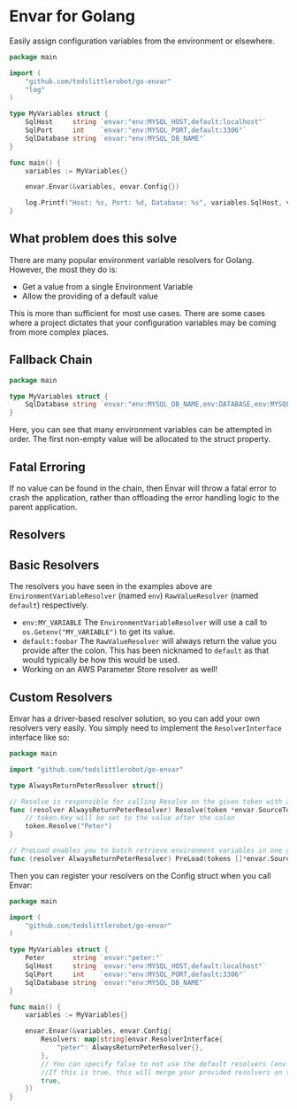 Envar for Golang
================

Easily assign configuration variables from the environment or elsewhere.

```go
package main

import (
	"github.com/tedslittlerobot/go-envar"
	"log"
)

type MyVariables struct {
	SqlHost     string `envar:"env:MYSQL_HOST,default:localhost"`
	SqlPort     int    `envar:"env:MYSQL_PORT,default:3306"`
	SqlDatabase string `envar:"env:MYSQL_DB_NAME"`
}

func main() {
	variables := MyVariables{}

	envar.Envar(&variables, envar.Config{})

	log.Printf("Host: %s, Port: %d, Database: %s", variables.SqlHost, variables.SqlPort, variables.SqlDatabase)
}
```

## What problem does this solve

There are many popular environment variable resolvers for Golang. However, the most they do is:

- Get a value from a single Environment Variable
- Allow the providing of a default value

This is more than sufficient for most use cases. There are some cases where a project dictates that your configuration variables may be coming from more complex places.

## Fallback Chain

```go
package main

type MyVariables struct {
	SqlDatabase string `envar:"env:MYSQL_DB_NAME,env:DATABASE,env:MYSQL_LOCAL_DB_NAME"`
}
```

Here, you can see that many environment variables can be attempted in order. The first non-empty value will be allocated to the struct property.

## Fatal Erroring

If no value can be found in the chain, then Envar will throw a fatal error to crash the application, rather than offloading the error handling logic to the parent application.

## Resolvers

## Basic Resolvers

The resolvers you have seen in the examples above are `EnvironmentVariableResolver` (named `env`) `RawValueResolver` (named `default`) respectively.

- `env:MY_VARIABLE` The `EnvironmentVariableResolver` will use a call to `os.Getenv("MY_VARIABLE")` to get its value.
- `default:foobar` The `RawValueResolver` will always return the value you provide after the colon. This has been nicknamed to `default` as that would typically be how this would be used.
- Working on an AWS Parameter Store resolver as well!

## Custom Resolvers

Envar has a driver-based resolver solution, so you can add your own resolvers very easily. You simply need to implement the `ResolverInterface` interface like so:

```go
package main

import "github.com/tedslittlerobot/go-envar"

type AlwaysReturnPeterResolver struct{}

// Resolve is responsible for calling Resolve on the given token with a value. It should call resolve regardless of 
func (resolver AlwaysReturnPeterResolver) Resolve(token *envar.SourceToken) {
	// token.Key will be set to the value after the colon
	token.Resolve("Peter")
}

// PreLoad enables you to batch retrieve environment variables in one go. Useful if you are getting variables via a network request of some kind
func (resolver AlwaysReturnPeterResolver) PreLoad(tokens []*envar.SourceToken) {}
```

Then you can register your resolvers on the Config struct when you call Envar:

```go
package main

import (
	"github.com/tedslittlerobot/go-envar"
)

type MyVariables struct {
	Peter       string `envar:"peter:"`
	SqlHost     string `envar:"env:MYSQL_HOST,default:localhost"`
	SqlPort     int    `envar:"env:MYSQL_PORT,default:3306"`
	SqlDatabase string `envar:"env:MYSQL_DB_NAME"`
}

func main() {
	variables := MyVariables{}

	envar.Envar(&variables, envar.Config{
		Resolvers: map[string]envar.ResolverInterface{
			"peter": AlwaysReturnPeterResolver{},
		},
		// You can specify false to not use the default resolvers (env and default). 
		//If this is true, this will merge your provided resolvers on top of the internal map.
		true, 
    })
}
```
